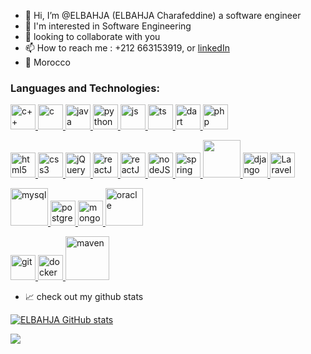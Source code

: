 
- 👋 Hi, I’m @ELBAHJA (ELBAHJA Charafeddine) a software engineer
- 🌱 I'm interested in Software Engineering
- 💞️ looking to collaborate with you
- 📫 How to reach me : +212 663153919, or  [linkedIn](https://www.linkedin.com/in/charafeddine-elbahja-5438b920a/)
- 📍 Morocco
<!---
oubaydos/oubaydos is a ✨ special ✨ repository because its `README.md` (this file) appears on your GitHub profile.
You can click the Preview link to take a look at your changes.
--->
### **Languages and Technologies:**
<p float="left">
 <a href="https://www.cplusplus.com/">
<img alt="c++" src="https://devstickers.com/assets/img/pro/35k9.png" width="40">
 </a>
 <a href="https://en.wikipedia.org/wiki/C_(programming_language)">
<img alt="c" src="https://k.top4top.io/p_2065hlozy1.png" width="40">
 </a>
 <a href="https://www.java.com/">
<img alt="java" src="https://devstickers.com/assets/img/pro/7kaq.png" width="40">
 </a>
 <a href="https://www.python.org/">
<img alt="python" src="https://devstickers.com/assets/img/pro/p3jo.png" width="40">
 </a>
 <a href="https://en.wikipedia.org/wiki/JavaScript">
<img alt="js" src="https://devstickers.com/assets/img/pro/i4eg.png" width="40">
  </a>
   <a href="https://en.wikipedia.org/wiki/TypeScript">
<img alt="ts" src="https://cdn.jsdelivr.net/gh/devicons/devicon/icons/typescript/typescript-original.svg" width="40">
  </a>
 <a href="https://dart.dev/">
<img alt="dart" src="https://devstickers.com/assets/img/pro/rvwm.png" width="40">
  </a>
  <a href="https://www.php.net/">
  <img alt="php" src="https://i0.wp.com/hanamon.kr/wp-content/uploads/2021/03/PHP-logo.png" width="40" heigth="50">
  </a>
 </p>
 <p float="left">
 <a href="https://en.wikipedia.org/wiki/HTML">
<img alt="html5" src="https://devstickers.com/assets/img/pro/iqm9.png" width="40">
 </a>
 <a href="https://en.wikipedia.org/wiki/CCS3">
<img alt="css3" src="https://devstickers.com/assets/img/pro/8pnd.png" width="40">
  </a>
  <a href="https://jquery.com/">
<img alt="jQuery" src="https://i.pinimg.com/originals/c0/26/1a/c0261af0418d8ad72fdd8a7f4379d7db.png" width="40">
  </a>
 <a href="https://reactjs.org/">
<img alt="reactJS" src="https://devstickers.com/assets/img/pro/z392.png" width="40">
  </a>
<a href="https://angular.io/">
<img alt="reactJS" src="https://devstickers.com/assets/img/pro/8ptb.png" width="40">
  </a>
 <a href="https://nodejs.org/en/">
<img alt="nodeJS" src="https://devstickers.com/assets/img/pro/iuw5.png" width="40">
  </a>
 
  <a href="https://spring.io/">
<img alt="spring" src="https://velog.velcdn.com/images/minhyeok_dev/post/ebbc5f27-dd75-483b-9ae6-04129d258699/image.png" width="40">
  </a>
  <a href="https://flask.palletsprojects.com/">
 <img src="https://cdn.freebiesupply.com/logos/thumbs/2x/flask-logo.png" width="60"/>
 </a>
 </a>
  <a href="https://www.djangoproject.com/">
 <img alt="django"src="https://cdn.jsdelivr.net/gh/devicons/devicon/icons/django/django-plain.svg" width="40"/>
 </a>
   <a href="https://laravel.com/">
 <img alt="Laravel"src="https://www.eewee.fr/wp-content/uploads/2016/01/laravel-logo.jpg" width="40"/>
 </a>
</p>
<p float="left">
</a>
  <a href="https://www.mysql.com/">
<img alt="mysql" src="https://logo-download.com/wp-content/data/images/png/MySQL-logo.png" width="60">
  </a>
<a href="https://www.postgresql.org/">
<img alt="postgresql" src="https://devstickers.com/assets/img/pro/7vhj.png" width="40">
  </a>
  <a href="mongodb.org">
<img alt="mongodb" src="https://devstickers.com/assets/img/pro/y3fb.png" width="40">
  </a>
  <a href="https://www.oracle.com/">
<img alt="oracle" src="https://logos-world.net/wp-content/uploads/2020/09/Oracle-Symbol.png" width="60">
  </a>
</p>
<p float="left">
<a href="https://git-scm.com/">
<img alt="git" src="https://devstickers.com/assets/img/pro/apiv.png" width="40">
  </a>
  <a href="https://docker.com/">
<img alt="docker" src="https://www.docker.com/wp-content/uploads/2022/03/Moby-logo.png" width="40">
  </a>
  <a href="https://maven.apache.org/">
<img alt="maven" src="https://images.g2crowd.com/uploads/product/image/social_landscape/social_landscape_9d00048205a466c174da3c77093a1336/apache-maven.png" width="70">
  </a>



  - 📈 check out my github stats 
 <a href="https://github.com/elbahjacharafeddine">

[![ELBAHJA GitHub stats](https://github-readme-stats-git-masterrstaa-rickstaa.vercel.app/api?username=elbahjacharafeddine)](https://github.com/elbahjacharafeddine)

![](https://github.com/elbahjacharafeddine/README/blob/main/generated/overview.svg)
<!---
![](https://github.com/elbahjacharafeddine/README/blob/main/generated/languages.svg) -->
    
